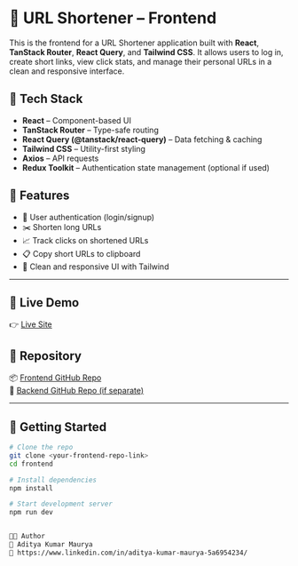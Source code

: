 # 🔗 URL Shortener – Frontend

This is the frontend for a URL Shortener application built with **React**, **TanStack Router**, **React Query**, and **Tailwind CSS**. It allows users to log in, create short links, view click stats, and manage their personal URLs in a clean and responsive interface.

## 🚀 Tech Stack

- **React** – Component-based UI
- **TanStack Router** – Type-safe routing
- **React Query (@tanstack/react-query)** – Data fetching & caching
- **Tailwind CSS** – Utility-first styling
- **Axios** – API requests
- **Redux Toolkit** – Authentication state management (optional if used)

## 🔧 Features

- 🔐 User authentication (login/signup)
- ✂️ Shorten long URLs
- 📈 Track clicks on shortened URLs
- 📋 Copy short URLs to clipboard
- 🧹 Clean and responsive UI with Tailwind



---

## 🔗 Live Demo

👉 [Live Site](<your-live-link>)

## 📁 Repository

📦 [Frontend GitHub Repo](<your-frontend-repo-link>)  
🔧 [Backend GitHub Repo (if separate)](<your-backend-repo-link>)

---

## 📄 Getting Started

```bash
# Clone the repo
git clone <your-frontend-repo-link>
cd frontend

# Install dependencies
npm install

# Start development server
npm run dev


🧑‍💻 Author
👤 Aditya Kumar Maurya
🔗 https://www.linkedin.com/in/aditya-kumar-maurya-5a6954234/